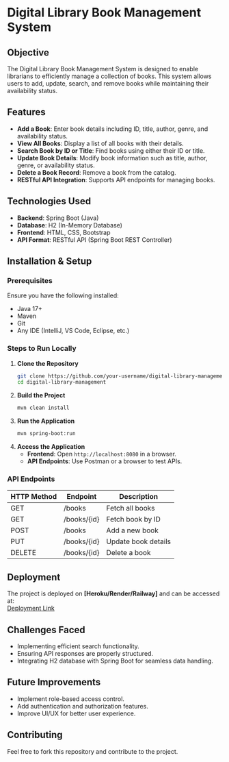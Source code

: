 # Digital Library Book Management System

## Objective
The Digital Library Book Management System is designed to enable librarians to efficiently manage a collection of books. This system allows users to add, update, search, and remove books while maintaining their availability status.

## Features
- **Add a Book**: Enter book details including ID, title, author, genre, and availability status.
- **View All Books**: Display a list of all books with their details.
- **Search Book by ID or Title**: Find books using either their ID or title.
- **Update Book Details**: Modify book information such as title, author, genre, or availability status.
- **Delete a Book Record**: Remove a book from the catalog.
- **RESTful API Integration**: Supports API endpoints for managing books.

## Technologies Used
- **Backend**: Spring Boot (Java)
- **Database**: H2 (In-Memory Database)
- **Frontend**: HTML, CSS, Bootstrap
- **API Format**: RESTful API (Spring Boot REST Controller)

## Installation & Setup
### Prerequisites
Ensure you have the following installed:
- Java 17+
- Maven
- Git
- Any IDE (IntelliJ, VS Code, Eclipse, etc.)

### Steps to Run Locally
1. **Clone the Repository**
   ```sh
   git clone https://github.com/your-username/digital-library-management.git
   cd digital-library-management
   ```
2. **Build the Project**
   ```sh
   mvn clean install
   ```
3. **Run the Application**
   ```sh
   mvn spring-boot:run
   ```
4. **Access the Application**
   - **Frontend**: Open `http://localhost:8080` in a browser.
   - **API Endpoints**: Use Postman or a browser to test APIs.

### API Endpoints
| HTTP Method | Endpoint        | Description            |
|------------|----------------|------------------------|
| GET        | /books         | Fetch all books       |
| GET        | /books/{id}    | Fetch book by ID      |
| POST       | /books         | Add a new book        |
| PUT        | /books/{id}    | Update book details   |
| DELETE     | /books/{id}    | Delete a book         |

## Deployment
The project is deployed on **[Heroku/Render/Railway]** and can be accessed at:  
[Deployment Link]((https://digital-library-ejb0.onrender.com))

## Challenges Faced
- Implementing efficient search functionality.
- Ensuring API responses are properly structured.
- Integrating H2 database with Spring Boot for seamless data handling.

## Future Improvements
- Implement role-based access control.
- Add authentication and authorization features.
- Improve UI/UX for better user experience.

## Contributing
Feel free to fork this repository and contribute to the project.



